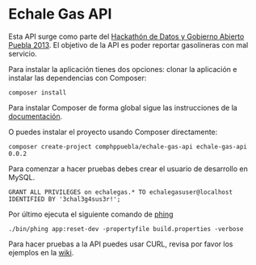 # Echale Gas API

Esta API surge como parte del 
[Hackathón de Datos y Gobierno Abierto Puebla 2013](https://www.facebook.com/OpenDataPuebla).
El objetivo de la API es poder reportar gasolineras con mal servicio.

Para instalar la aplicación tienes dos opciones: clonar la aplicación e instalar las dependencias
con Composer:

    composer install

Para instalar Composer de forma global sigue las instrucciones de la
[documentación](http://getcomposer.org/doc/00-intro.md#globally).

O puedes instalar el proyecto usando Composer directamente:

    composer create-project comphppuebla/echale-gas-api echale-gas-api 0.0.2

Para comenzar a hacer pruebas debes crear el usuario de desarrollo en MySQL.

    GRANT ALL PRIVILEGES on echalegas.* TO echalegasuser@localhost IDENTIFIED BY '3chal3g4sus3r!';

Por último ejecuta el siguiente comando de [phing](http://www.phing.info/docs/guide/stable/)

    ./bin/phing app:reset-dev -propertyfile build.properties -verbose

Para hacer pruebas a la API puedes usar CURL, revisa por favor los ejemplos en la
[wiki](https://github.com/ComPHPPuebla/echale-gas-api/wiki/Testing-con-curl).